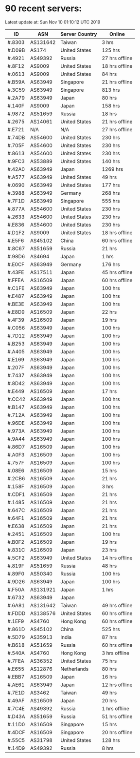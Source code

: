 # 90 recent servers:

Latest update at: Sun Nov 10 01:10:12 UTC 2019

| ID | ASN | Server Country | Online |
| -- | --- | -------------- | ------ |
| #.8303 | AS131642 | Taiwan | 3 hrs |
| #.D09B | AS174 | United States | 125 hrs |
| #.4921 | AS49392 | Russia | 27 hrs offline |
| #.8F12 | AS9009 | United States | 18 hrs offline |
| #.0613 | AS9009 | United States | 84 hrs |
| #.B59A | AS63949 | Singapore | 21 hrs offline |
| #.3C59 | AS63949 | Singapore | 813 hrs |
| #.2A79 | AS63949 | Japan | 80 hrs |
| #.140F | AS9009 | Japan | 158 hrs |
| #.9872 | AS51659 | Russia | 18 hrs |
| #.2675 | AS14061 | United States | 21 hrs offline |
| #.E721 | N/A | N/A | 27 hrs offline |
| #.74DB | AS54600 | United States | 230 hrs |
| #.705F | AS54600 | United States | 230 hrs |
| #.8613 | AS54600 | United States | 230 hrs |
| #.9FC3 | AS53889 | United States | 140 hrs |
| #.42A0 | AS63949 | Japan | 1269 hrs |
| #.A577 | AS63949 | United States | 49 hrs |
| #.0690 | AS63949 | United States | 177 hrs |
| #.3988 | AS63949 | Germany | 268 hrs |
| #.7F1D | AS63949 | Singapore | 555 hrs |
| #.877A | AS54600 | United States | 230 hrs |
| #.2633 | AS54600 | United States | 230 hrs |
| #.E836 | AS54600 | United States | 230 hrs |
| #.D1F2 | AS9009 | United States | 18 hrs offline |
| #.E5F6 | AS45102 | China | 60 hrs offline |
| #.8C67 | AS51659 | Russia | 21 hrs |
| #.98D6 | AS4694 | Japan | 1 hrs |
| #.E0CF | AS63949 | Germany | 176 hrs |
| #.43FE | AS17511 | Japan | 45 hrs offline |
| #.FFEA | AS16509 | Japan | 60 hrs offline |
| #.C1FE | AS63949 | Japan | 100 hrs |
| #.E487 | AS63949 | Japan | 100 hrs |
| #.BE3E | AS63949 | Japan | 100 hrs |
| #.E8D9 | AS16509 | Japan | 22 hrs |
| #.4F39 | AS16509 | Japan | 19 hrs |
| #.C056 | AS63949 | Japan | 100 hrs |
| #.7D12 | AS63949 | Japan | 100 hrs |
| #.B253 | AS63949 | Japan | 100 hrs |
| #.A405 | AS63949 | Japan | 100 hrs |
| #.E169 | AS63949 | Japan | 100 hrs |
| #.207F | AS63949 | Japan | 100 hrs |
| #.7437 | AS63949 | Japan | 100 hrs |
| #.8D42 | AS63949 | Japan | 100 hrs |
| #.E449 | AS16509 | Japan | 17 hrs |
| #.CC42 | AS63949 | Japan | 100 hrs |
| #.B147 | AS63949 | Japan | 100 hrs |
| #.712A | AS63949 | Japan | 100 hrs |
| #.96DE | AS63949 | Japan | 100 hrs |
| #.973A | AS63949 | Japan | 100 hrs |
| #.9A44 | AS63949 | Japan | 100 hrs |
| #.86D7 | AS16509 | Japan | 100 hrs |
| #.A0F3 | AS16509 | Japan | 100 hrs |
| #.757F | AS16509 | Japan | 100 hrs |
| #.08E6 | AS16509 | Japan | 15 hrs |
| #.2CB6 | AS16509 | Japan | 21 hrs |
| #.158F | AS16509 | Japan | 3 hrs |
| #.CDF1 | AS16509 | Japan | 21 hrs |
| #.1485 | AS16509 | Japan | 21 hrs |
| #.647C | AS16509 | Japan | 21 hrs |
| #.64F1 | AS16509 | Japan | 21 hrs |
| #.E638 | AS16509 | Japan | 21 hrs |
| #.2451 | AS16509 | Japan | 100 hrs |
| #.B0F2 | AS16509 | Japan | 19 hrs |
| #.831C | AS16509 | Japan | 23 hrs |
| #.5CF2 | AS63949 | United States | 14 hrs offline |
| #.819F | AS51659 | Russia | 48 hrs |
| #.89F0 | AS50340 | Russia | 100 hrs |
| #.9D26 | AS63949 | Japan | 100 hrs |
| #.F50A | AS131921 | Japan | 1 hrs |
| #.6732 | AS63949 | Japan | |
| #.6A81 | AS131642 | Taiwan | 49 hrs offline |
| #.FDDD | AS138576 | United States | 60 hrs offline |
| #.1EF9 | AS4760 | Hong Kong | 60 hrs offline |
| #.861D | AS45102 | China | 525 hrs |
| #.5D79 | AS35913 | India | 87 hrs |
| #.B618 | AS51659 | Russia | 60 hrs offline |
| #.540A | AS4760 | Hong Kong | 3 hrs offline |
| #.7FEA | AS36352 | United States | 75 hrs |
| #.E655 | AS12876 | Netherlands | 80 hrs |
| #.EBB7 | AS16509 | Japan | 16 hrs |
| #.AE61 | AS63949 | Japan | 12 hrs offline |
| #.7E1D | AS3462 | Taiwan | 49 hrs |
| #.49AF | AS16509 | Japan | 20 hrs |
| #.7C4E | AS49392 | Russia | 1 hrs offline |
| #.D43A | AS51659 | Russia | 51 hrs offline |
| #.11D0 | AS16509 | Singapore | 15 hrs |
| #.4DCF | AS16509 | Singapore | 20 hrs offline |
| #.55C5 | AS31798 | United States | 128 hrs |
| #.14D9 | AS49392 | Russia | 8 hrs |

